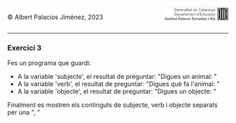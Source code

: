 <div style="display: flex; width: 100%;">
    <div style="flex: 1; padding: 0px;">
        <p>© Albert Palacios Jiménez, 2023</p>
    </div>
    <div style="flex: 1; padding: 0px; text-align: right;">
        <img src="../../assets/ieti.png" height="32" alt="Logo de IETI" style="max-height: 32px;">
    </div>
</div>
<hr/>



### Exercici 3

Fes un programa que guardi:

* A la variable 'subjecte', el resultat de preguntar: "Digues un animal: "
* A la variable 'verb', el resultat de preguntar: "Digues què fa l'animal: "
* A la variable 'objecte', el resultat de preguntar: "Digues un objecte: "

Finalment es mostren els continguts de subjecte, verb i objecte separats per una ", "

